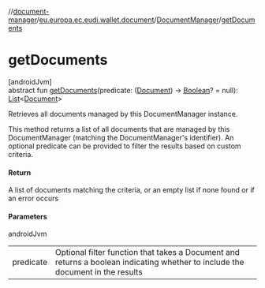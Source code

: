 //[document-manager](../../../index.md)/[eu.europa.ec.eudi.wallet.document](../index.md)/[DocumentManager](index.md)/[getDocuments](get-documents.md)

# getDocuments

[androidJvm]\
abstract fun [getDocuments](get-documents.md)(predicate: ([Document](../-document/index.md)) -&gt; [Boolean](https://kotlinlang.org/api/latest/jvm/stdlib/kotlin-stdlib/kotlin/-boolean/index.html)? = null): [List](https://kotlinlang.org/api/latest/jvm/stdlib/kotlin-stdlib/kotlin.collections/-list/index.html)&lt;[Document](../-document/index.md)&gt;

Retrieves all documents managed by this DocumentManager instance.

This method returns a list of all documents that are managed by this DocumentManager (matching the DocumentManager's identifier). An optional predicate can be provided to filter the results based on custom criteria.

#### Return

A list of documents matching the criteria, or an empty list if none found or if an error occurs

#### Parameters

androidJvm

| | |
|---|---|
| predicate | Optional filter function that takes a Document and returns a boolean     indicating whether to include the document in the results |
